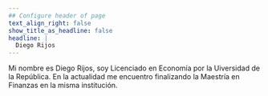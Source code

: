 ```yaml
---
## Configure header of page
text_align_right: false
show_title_as_headline: false
headline: |
  Diego Rijos
---
```


<!-- this is a subheadline -->
Mi nombre es Diego Rijos, soy Licenciado en Economía por la Uiversidad de la República. En la actualidad me encuentro finalizando la Maestría en Finanzas en la misma institución. 
